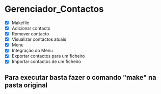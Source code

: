 # Gerenciador_Contactos

- [x] Makefile
- [x] Adicionar contacto
- [x] Remover contacto
- [x] Visualizar contactos atuais
- [x] Menu
- [x] Integração do Menu
- [x] Exportar contactos para um ficheiro
- [x] Importar contactos de um ficheiro

## Para executar basta fazer o comando **"make"** na pasta original


